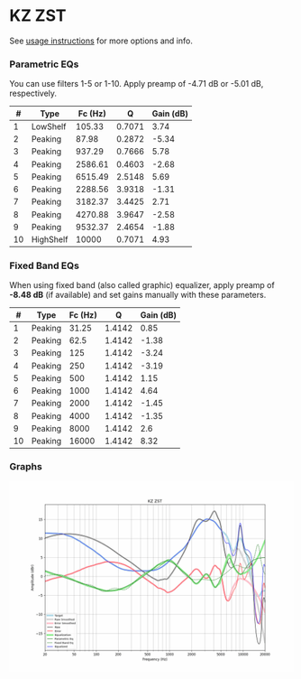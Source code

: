 # KZ ZST
See [usage instructions](https://github.com/jaakkopasanen/AutoEq#usage) for more options and info.

### Parametric EQs
You can use filters 1-5 or 1-10. Apply preamp of -4.71 dB or -5.01 dB, respectively.

|   # | Type      |   Fc (Hz) |      Q |   Gain (dB) |
|-----|-----------|-----------|--------|-------------|
|   1 | LowShelf  |    105.33 | 0.7071 |        3.74 |
|   2 | Peaking   |     87.98 | 0.2872 |       -5.34 |
|   3 | Peaking   |    937.29 | 0.7666 |        5.78 |
|   4 | Peaking   |   2586.61 | 0.4603 |       -2.68 |
|   5 | Peaking   |   6515.49 | 2.5148 |        5.69 |
|   6 | Peaking   |   2288.56 | 3.9318 |       -1.31 |
|   7 | Peaking   |   3182.37 | 3.4425 |        2.71 |
|   8 | Peaking   |   4270.88 | 3.9647 |       -2.58 |
|   9 | Peaking   |   9532.37 | 2.4654 |       -1.88 |
|  10 | HighShelf |  10000    | 0.7071 |        4.93 |

### Fixed Band EQs
When using fixed band (also called graphic) equalizer, apply preamp of **-8.48 dB** (if available) and set gains manually with these parameters.

|   # | Type    |   Fc (Hz) |      Q |   Gain (dB) |
|-----|---------|-----------|--------|-------------|
|   1 | Peaking |     31.25 | 1.4142 |        0.85 |
|   2 | Peaking |     62.5  | 1.4142 |       -1.38 |
|   3 | Peaking |    125    | 1.4142 |       -3.24 |
|   4 | Peaking |    250    | 1.4142 |       -3.19 |
|   5 | Peaking |    500    | 1.4142 |        1.15 |
|   6 | Peaking |   1000    | 1.4142 |        4.64 |
|   7 | Peaking |   2000    | 1.4142 |       -1.45 |
|   8 | Peaking |   4000    | 1.4142 |       -1.35 |
|   9 | Peaking |   8000    | 1.4142 |        2.6  |
|  10 | Peaking |  16000    | 1.4142 |        8.32 |

### Graphs
![](./KZ%20ZST.png)

